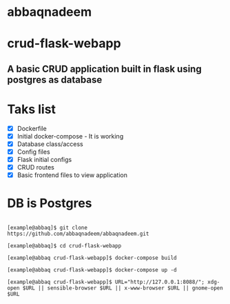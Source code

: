 # abbaqnadeem

# crud-flask-webapp

## A basic CRUD application built in flask using postgres as database

# Taks list
- [x] Dockerfile
- [x] Initial docker-compose - It is working
- [x] Database class/access
- [x] Config files
- [x] Flask initial configs
- [x] CRUD routes
- [x] Basic frontend files to view application

# DB is Postgres

  ``` 

  [example@abbaq]$ git clone https://github.com/abbaqnadeem/abbaqnadeem.git

  [example@abbaq]$ cd crud-flask-webapp

  [example@abbaq crud-flask-webapp]$ docker-compose build

  [example@abbaq crud-flask-webapp]$ docker-compose up -d

  [example@abbaq crud-flask-webapp]$ URL="http://127.0.0.1:8088/"; xdg-open $URL || sensible-browser $URL || x-www-browser $URL || gnome-open $URL

  ```

